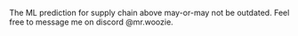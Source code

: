 The ML prediction for supply chain above may-or-may not be outdated. Feel free to message me on discord @mr.woozie. 
